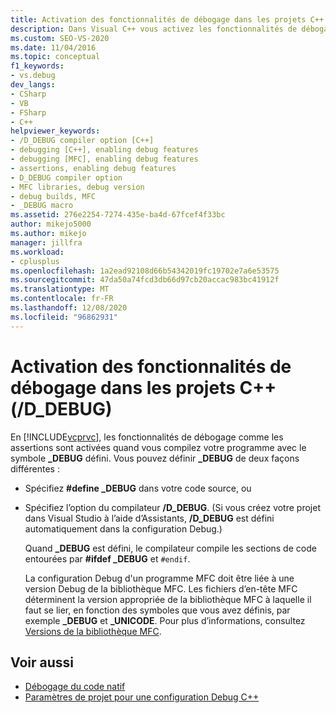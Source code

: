 ```yaml
---
title: Activation des fonctionnalités de débogage dans les projets C++ (-D_DEBUG) | Microsoft Docs
description: Dans Visual C++ vous activez les fonctionnalités de débogage en définissant _DEBUG. Apprenez à effectuer cette opération et découvrez comment lier un programme MFC pour le déboguer.
ms.custom: SEO-VS-2020
ms.date: 11/04/2016
ms.topic: conceptual
f1_keywords:
- vs.debug
dev_langs:
- CSharp
- VB
- FSharp
- C++
helpviewer_keywords:
- /D_DEBUG compiler option [C++]
- debugging [C++], enabling debug features
- debugging [MFC], enabling debug features
- assertions, enabling debug features
- D_DEBUG compiler option
- MFC libraries, debug version
- debug builds, MFC
- _DEBUG macro
ms.assetid: 276e2254-7274-435e-ba4d-67fcef4f33bc
author: mikejo5000
ms.author: mikejo
manager: jillfra
ms.workload:
- cplusplus
ms.openlocfilehash: 1a2ead92108d66b54342019fc19702e7a6e53575
ms.sourcegitcommit: 47da50a74fcd3db66d97cb20accac983bc41912f
ms.translationtype: MT
ms.contentlocale: fr-FR
ms.lasthandoff: 12/08/2020
ms.locfileid: "96862931"
---
```

# <a name="enabling-debug-features-in-c-projects-d_debug"></a>Activation des fonctionnalités de débogage dans les projets C++ (/D_DEBUG)
En [!INCLUDE[vcprvc](../code-quality/includes/vcprvc_md.md)], les fonctionnalités de débogage comme les assertions sont activées quand vous compilez votre programme avec le symbole **_DEBUG** défini. Vous pouvez définir **_DEBUG** de deux façons différentes :

- Spécifiez **#define _DEBUG** dans votre code source, ou

- Spécifiez l’option du compilateur **/D_DEBUG**. (Si vous créez votre projet dans Visual Studio à l’aide d’Assistants, **/D_DEBUG** est défini automatiquement dans la configuration Debug.)

  Quand **_DEBUG** est défini, le compilateur compile les sections de code entourées par **#ifdef _DEBUG** et `#endif`.

  La configuration Debug d'un programme MFC doit être liée à une version Debug de la bibliothèque MFC. Les fichiers d’en-tête MFC déterminent la version appropriée de la bibliothèque MFC à laquelle il faut se lier, en fonction des symboles que vous avez définis, par exemple **_DEBUG** et **_UNICODE**. Pour plus d’informations, consultez [Versions de la bibliothèque MFC](/cpp/mfc/mfc-library-versions).

## <a name="see-also"></a>Voir aussi
- [Débogage du code natif](../debugger/debugging-native-code.md)
- [Paramètres de projet pour une configuration Debug C++](../debugger/project-settings-for-a-cpp-debug-configuration.md)